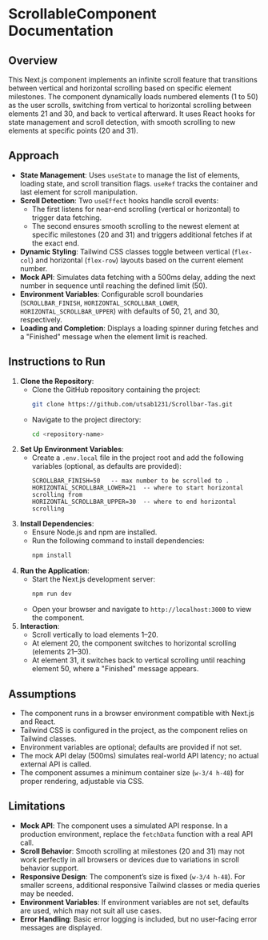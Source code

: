 # ScrollableComponent Documentation

## Overview
This Next.js component implements an infinite scroll feature that transitions between vertical and horizontal scrolling based on specific element milestones. The component dynamically loads numbered elements (1 to 50) as the user scrolls, switching from vertical to horizontal scrolling between elements 21 and 30, and back to vertical afterward. It uses React hooks for state management and scroll detection, with smooth scrolling to new elements at specific points (20 and 31).

## Approach
- **State Management**: Uses `useState` to manage the list of elements, loading state, and scroll transition flags. `useRef` tracks the container and last element for scroll manipulation.
- **Scroll Detection**: Two `useEffect` hooks handle scroll events:
  - The first listens for near-end scrolling (vertical or horizontal) to trigger data fetching.
  - The second ensures smooth scrolling to the newest element at specific milestones (20 and 31) and triggers additional fetches if at the exact end.
- **Dynamic Styling**: Tailwind CSS classes toggle between vertical (`flex-col`) and horizontal (`flex-row`) layouts based on the current element number.
- **Mock API**: Simulates data fetching with a 500ms delay, adding the next number in sequence until reaching the defined limit (50).
- **Environment Variables**: Configurable scroll boundaries (`SCROLLBAR_FINISH`, `HORIZONTAL_SCROLLBAR_LOWER`, `HORIZONTAL_SCROLLBAR_UPPER`) with defaults of 50, 21, and 30, respectively.
- **Loading and Completion**: Displays a loading spinner during fetches and a "Finished" message when the element limit is reached.

## Instructions to Run
1. **Clone the Repository**:
   - Clone the GitHub repository containing the project:
     ```bash
     git clone https://github.com/utsab1231/Scrollbar-Tas.git
     ```
   - Navigate to the project directory:
     ```bash
     cd <repository-name>
     ```
2. **Set Up Environment Variables**:
   - Create a `.env.local` file in the project root and add the following variables (optional, as defaults are provided):
     ```env
     SCROLLBAR_FINISH=50   -- max number to be scrolled to .
     HORIZONTAL_SCROLLBAR_LOWER=21  -- where to start horizontal scrolling from
     HORIZONTAL_SCROLLBAR_UPPER=30  -- where to end horizontal scrolling
     ```
3. **Install Dependencies**:
   - Ensure Node.js and npm are installed.
   - Run the following command to install dependencies:
     ```bash
     npm install
     ```
4. **Run the Application**:
   - Start the Next.js development server:
     ```bash
     npm run dev
     ```
   - Open your browser and navigate to `http://localhost:3000` to view the component.
5. **Interaction**:
   - Scroll vertically to load elements 1–20.
   - At element 20, the component switches to horizontal scrolling (elements 21–30).
   - At element 31, it switches back to vertical scrolling until reaching element 50, where a "Finished" message appears.

## Assumptions
- The component runs in a browser environment compatible with Next.js and React.
- Tailwind CSS is configured in the project, as the component relies on Tailwind classes.
- Environment variables are optional; defaults are provided if not set.
- The mock API delay (500ms) simulates real-world API latency; no actual external API is called.
- The component assumes a minimum container size (`w-3/4 h-48`) for proper rendering, adjustable via CSS.

## Limitations
- **Mock API**: The component uses a simulated API response. In a production environment, replace the `fetchData` function with a real API call.
- **Scroll Behavior**: Smooth scrolling at milestones (20 and 31) may not work perfectly in all browsers or devices due to variations in scroll behavior support.
- **Responsive Design**: The component’s size is fixed (`w-3/4 h-48`). For smaller screens, additional responsive Tailwind classes or media queries may be needed.
- **Environment Variables**: If environment variables are not set, defaults are used, which may not suit all use cases.
- **Error Handling**: Basic error logging is included, but no user-facing error messages are displayed.
